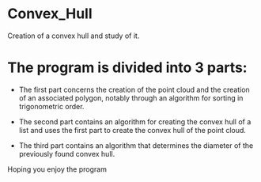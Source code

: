 # Convex_Hull
Creation of a convex hull and study of it.

# The program is divided into 3 parts:

- The first part concerns the creation of the point cloud and the creation of an associated polygon, notably through an algorithm for sorting in trigonometric order.

- The second part contains an algorithm for creating the convex hull of a list and uses the first part to create the convex hull of the point cloud.

- The third part contains an algorithm that determines the diameter of the previously found convex hull.

Hoping you enjoy the program
